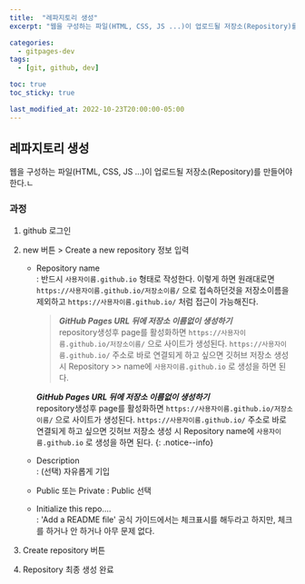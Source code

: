 ```yaml
---
title:  "레파지토리 생성"
excerpt: "웹을 구성하는 파일(HTML, CSS, JS ...)이 업로드될 저장소(Repository)를 만들어야 한다."

categories:
  - gitpages-dev
tags:
  - [git, github, dev]

toc: true
toc_sticky: true

last_modified_at: 2022-10-23T20:00:00-05:00
---
```

## 레파지토리 생성
웹을  구성하는  파일(HTML, CSS, JS ...)이  업로드될  저장소(Repository)를  만들어야  한다.ㄴ

### 과정
1. github 로그인
2. new 버튼 > Create a new repository 정보 입력
    * Repository name  
    : 반드시  `사용자이름.github.io` 형태로 작성한다. 이렇게 하면 원래대로면 `https://사용자이름.github.io/저장소이름/` 으로 접속하던것을 저장소이름을 제외하고 `https://사용자이름.github.io/` 처럼 접근이 가능해진다. 
    

      > ***GitHub Pages URL 뒤에 저장소 이름없이 생성하기***  
	  > repository생성후 page를 활성화하면 `https://사용자이름.github.io/저장소이름/` 으로 사이트가 생성된다. `https://사용자이름.github.io/` 주소로 바로 연결되게 하고 싶으면 깃허브 저장소 생성 시 Repository >> name에 `사용자이름.github.io` 로 생성을 하면 된다.
    
      ***GitHub Pages URL 뒤에 저장소 이름없이 생성하기***  
	  repository생성후 page를 활성화하면 `https://사용자이름.github.io/저장소이름/` 으로 사이트가 생성된다. `https://사용자이름.github.io/` 주소로 바로 연결되게 하고 싶으면 깃허브 저장소 생성 시 Repository name에 `사용자이름.github.io` 로 생성을 하면 된다.
	  {:  .notice--info}
  
  
    * Description  
    : (선택) 자유롭게 기입
    * Public 또는 Private
    : Public 선택
    * Initialize this repo....  
    : 'Add a README file' 공식 가이드에서는 체크표시를 해두라고 하지만, 체크를 하거나 안 하거나 아무 문제 없다.

3. Create repository 버튼 
4. Repository 최종 생성 완료  

